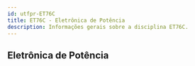 ```yaml
---
id: utfpr-ET76C
title: ET76C - Eletrônica de Potência
description: Informações gerais sobre a disciplina ET76C.
---
```


## Eletrônica de Potência
